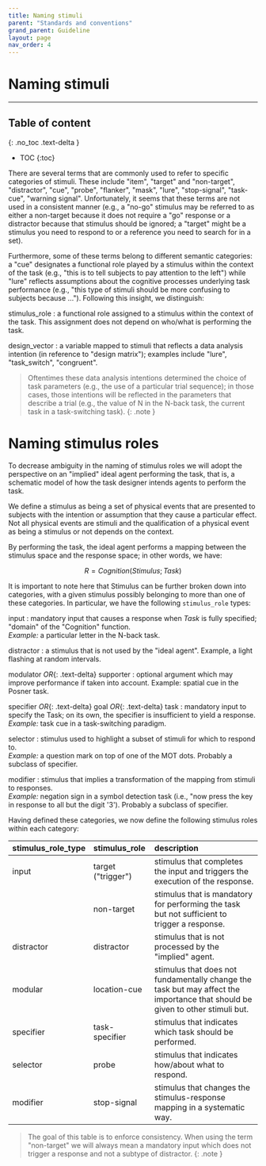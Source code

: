 ```yaml
---
title: Naming stimuli
parent: "Standards and conventions"
grand_parent: Guideline
layout: page
nav_order: 4
---
```



# Naming stimuli

<hr>

## Table of content
{: .no_toc .text-delta }
- TOC
{:toc}


There are several terms that are commonly used to refer to specific categories of stimuli. These include "item", "target" and "non-target", "distractor", "cue", "probe", "flanker", "mask", "lure", "stop-signal", "task-cue", "warning signal". Unfortunately, it seems that these terms are not used in a consistent manner (e.g., a "no-go" stimulus may be referred to as either a non-target because it does not require a "go" response or a distractor because that stimulus should be ignored; a "target" might be a stimulus you need to respond to or a reference you need to search for in a set).

Furthermore, some of these terms belong to different semantic categories: a "cue" designates a functional role played by a stimulus within the context of the task (e.g., "this is to tell subjects to pay attention to the left") while "lure" reflects assumptions about the cognitive processes underlying task performance (e.g., "this type of stimuli should be more confusing to subjects because ...").  Following this insight, we distinguish:


stimulus_role
: a functional role assigned to a stimulus within the context of the task. This assignment does not depend on who/what is performing the task.

design_vector
: a variable mapped to stimuli that reflects a data analysis intention (in reference to "design matrix"); examples include "lure", "task_switch", "congruent".

> Oftentimes these data analysis intentions determined the choice of task parameters (e.g., the use of a particular trial sequence); in those cases, those intentions will be reflected in the parameters that describe a trial (e.g., the value of N in the N-back task, the current task in a task-switching task).
{: .note }


# Naming stimulus roles

To decrease ambiguity in the naming of stimulus roles we will adopt the perspective on an "implied" ideal agent performing the task, that is, a schematic model of how the task designer intends agents to perform the task.

We define a stimulus as being a set of physical events that are presented to subjects with the intention or assumption that they cause a particular effect. Not all physical events are stimuli and the qualification of a physical event as being a stimulus or not depends on the context. 

By performing the task, the ideal agent performs a mapping between the stimulus space and the response space; in other words, we have:

$$
R = Cognition(Stimulus; Task)
$$

It is important to note here that Stimulus can be further broken down into categories, with a given stimulus possibly belonging to more than one of these categories. In particular, we have the following `stimulus_role` types:


input
: mandatory input that causes a response when *Task* is fully specified; "domain" of the "Cognition" function.
<br />
*Example:* a particular letter in the N-back task.

distractor
: a stimulus that is not used by the "ideal agent". Example, a light flashing at random intervals.

modulator *OR*{: .text-delta} supporter
: optional argument which may improve performance if taken into account.
Example: spatial cue in the Posner task.

specifier *OR*{: .text-delta} goal *OR*{: .text-delta} task
: mandatory input to specify the Task; on its own, the specifier is  insufficient to yield a response.
<br />
*Example:* task cue in a task-switching paradigm.

selector
: stimulus used to highlight a subset of stimuli for which to respond to.
<br />
*Example:* a question mark on top of one of the MOT dots. Probably a subclass of specifier.

modifier
: stimulus that implies a transformation of the mapping from stimuli to responses.
<br />
*Example:* negation sign in a symbol detection task (i.e., "now press the key in response to all but the digit '3'). Probably a subclass of specifier.

Having defined these categories, we now define the following stimulus roles within each category:


| stimulus_role_type | stimulus_role      | description                                                  |
| :----------------- | :----------------- | :----------------------------------------------------------- |
| input              | target ("trigger") | stimulus that completes the input and triggers the execution of the response. |
|                    | non-target         | stimulus that is mandatory for performing the task but not sufficient to trigger a response. |
| distractor         | distractor         | stimulus that is not processed by the "implied" agent.       |
| modular            | location-cue       | stimulus that does not fundamentally change the task but may affect the importance that should be given to other stimuli but. |
| specifier          | task-specifier     | stimulus that indicates which task should be performed.      |
| selector           | probe              | stimulus that indicates how/about what to respond.           |
| modifier           | stop-signal        | stimulus that changes the stimulus-response mapping in a systematic way. |

>The goal of this table is to enforce consistency. When using the term "non-target" we will always mean a mandatory input which does not trigger a response and not a subtype of distractor.
{: .note }

